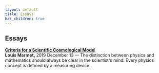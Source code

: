 ```yaml
---
layout: default
title: Essays
has_children: true
---
```


## Essays

[**Criteria for a Scientific Cosmological Model**](./criteria-for-a-scientific-model.md)<br>
**Louis Marmet,** 2019 December 13 — The distinction between physics and mathematics should always be clear in the scientist's mind. Every physics concept is defined by a measuring device.
